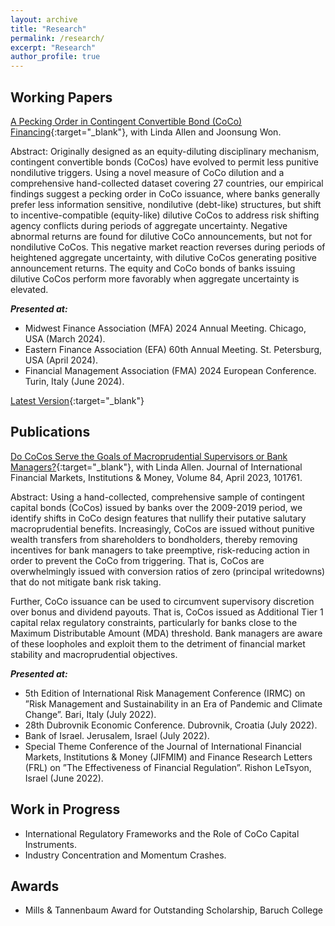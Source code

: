 ```yaml
---
layout: archive
title: "Research"
permalink: /research/
excerpt: "Research"
author_profile: true
---
```

## Working Papers

[A Pecking Order in Contingent Convertible Bond (CoCo) Financing](hhttps://papers.ssrn.com/sol3/papers.cfm?abstract_id=4496833){:target="_blank"}, with Linda Allen and Joonsung Won.

Abstract: Originally designed as an equity-diluting disciplinary mechanism, contingent convertible bonds (CoCos) have evolved to permit less punitive nondilutive triggers. Using a novel measure of CoCo dilution and a comprehensive hand-collected dataset covering 27 countries, our empirical findings suggest a pecking order in CoCo issuance, where banks generally prefer less information sensitive, nondilutive (debt-like) structures, but shift to incentive-compatible (equity-like) dilutive CoCos to address risk shifting agency conflicts during periods of aggregate uncertainty. Negative abnormal returns are found for dilutive CoCo announcements, but not for nondilutive CoCos. This negative market reaction reverses during periods of heightened aggregate uncertainty, with dilutive CoCos generating positive announcement returns. The equity and CoCo bonds of banks issuing dilutive CoCos perform more favorably when aggregate uncertainty is elevated. 

***Presented at:*** 
- Midwest Finance Association (MFA) 2024 Annual Meeting. Chicago, USA (March 2024).
- Eastern Finance Association (EFA) 60th Annual Meeting. St. Petersburg, USA (April 2024).
- Financial Management Association (FMA) 2024 European Conference. Turin, Italy (June 2024).

[Latest Version](/files/Allen_Golfari_Won_A_Pecking_Order_in_Contingent_Convertible_Bond_Financing.pdf){:target="_blank"}



## Publications
[Do CoCos Serve the Goals of Macroprudential Supervisors or Bank Managers?](https://doi.org/10.1016/j.intfin.2023.101761){:target="_blank"}, with Linda Allen. 
Journal of International Financial Markets, Institutions & Money, Volume 84, April 2023, 101761.

Abstract: Using a hand-collected, comprehensive sample of contingent capital bonds (CoCos) issued by banks over the 2009-2019 period, we identify shifts in CoCo design features
that nullify their putative salutary macroprudential benefits. Increasingly, CoCos are issued without punitive wealth transfers from shareholders to bondholders, thereby 
removing incentives for bank managers to take preemptive, risk-reducing action in order to prevent the CoCo from triggering. That is, CoCos are overwhelmingly issued with conversion ratios of zero (principal writedowns) that do not mitigate bank risk taking. 

Further, CoCo issuance can be used to circumvent supervisory discretion over bonus and dividend payouts. That is, CoCos issued as Additional Tier 1 capital relax regulatory constraints, particularly for banks close to the Maximum Distributable Amount (MDA) threshold. Bank managers are aware of these loopholes and exploit them to
the detriment of financial market stability and macroprudential objectives.

***Presented at:*** 
- 5th Edition of International Risk Management Conference (IRMC) on ”Risk Management and Sustainability in an Era of Pandemic and Climate Change”. Bari, Italy (July 2022).
- 28th Dubrovnik Economic Conference. Dubrovnik, Croatia (July 2022).
- Bank of Israel. Jerusalem, Israel (July 2022).
- Special Theme Conference of the Journal of International Financial Markets, Institutions & Money (JIFMIM) and Finance Research Letters (FRL) on ”The Effectiveness of Financial Regulation”. Rishon LeTsyon, Israel (June 2022).

## Work in Progress
- International Regulatory Frameworks and the Role of CoCo Capital Instruments.
- Industry Concentration and Momentum Crashes.
<!-- - [CoCo-Induced Collapse and Bank Equity Returns](https://papers.ssrn.com/sol3/papers.cfm?abstract_id=4496833){:target="_blank"}, with Linda Allen and Joonsung Won.-->

## Awards
-  Mills & Tannenbaum Award for Outstanding Scholarship, Baruch College

